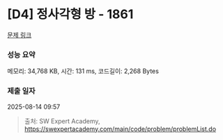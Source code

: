 # [D4] 정사각형 방 - 1861 

[문제 링크](https://swexpertacademy.com/main/code/problem/problemDetail.do?contestProbId=AV5LtJYKDzsDFAXc) 

### 성능 요약

메모리: 34,768 KB, 시간: 131 ms, 코드길이: 2,268 Bytes

### 제출 일자

2025-08-14 09:57



> 출처: SW Expert Academy, https://swexpertacademy.com/main/code/problem/problemList.do